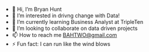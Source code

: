 - 👋 Hi, I’m Bryan Hunt
- 👀 I’m interested in drivng change with Data!
- 🌱 I’m currently learning Business Analyst at TripleTen
- 💞️ I’m looking to collaborate on data driven projects
- 📫 How to reach me BAHTWO@gmail.com
- ⚡ Fun fact: I can run like the wind blows

<!---
Huntb3425/Huntb3425 is a ✨ special ✨ repository because its `README.md` (this file) appears on your GitHub profile.
You can click the Preview link to take a look at your changes.
--->
